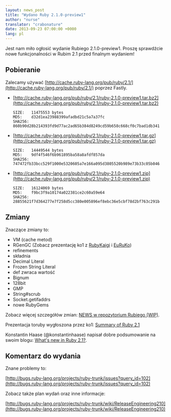 ```yaml
---
layout: news_post
title: "Wydano Ruby 2.1.0-preview1"
author: "nurse"
translator: "crabonature"
date: 2013-09-23 07:00:00 +0000
lang: pl
---
```


Jest nam miło ogłosić wydanie Rubiego 2.1.0-preview1.
Proszę sprawdźcie nowe funkcjonalności w Rubim 2.1 przed finalnym wydaniem!

## Pobieranie

Zalecamy używać
[http://cache.ruby-lang.org/pub/ruby/2.1/](http://cache.ruby-lang.org/pub/ruby/2.1/)
poprzez Fastly.

* [http://cache.ruby-lang.org/pub/ruby/2.1/ruby-2.1.0-preview1.tar.bz2](http://cache.ruby-lang.org/pub/ruby/2.1/ruby-2.1.0-preview1.tar.bz2)

      SIZE:   11475553 bytes
      MD5:    d32d1ea23988399afadbd21c5a7a37fc
      SHA256: 860b90d28b214393fd9d77ac2ad65b384d8249cd59b658c668cf0c7bad1db341

* [http://cache.ruby-lang.org/pub/ruby/2.1/ruby-2.1.0-preview1.tar.gz](http://cache.ruby-lang.org/pub/ruby/2.1/ruby-2.1.0-preview1.tar.gz)

      SIZE:   14449544 bytes
      MD5:    9df4f546f6b961895ba58a8afdf857da
      SHA256: 747472fb33bcc529f1000e5320605a7e166a095d3805520b989e73b33c05b046

* [http://cache.ruby-lang.org/pub/ruby/2.1/ruby-2.1.0-preview1.zip](http://cache.ruby-lang.org/pub/ruby/2.1/ruby-2.1.0-preview1.zip)

      SIZE:   16124069 bytes
      MD5:    f9bc3f9a10174a022381ce2c60a59e64
      SHA256: 28855621f7d364277e7f258d5cc380e005896ef8ebc36e5cbf78d2bf763c291b

## Zmiany

Znaczące zmiany to:

* VM (cache metod)
* RGenGC (Zobacz prezentację ko1 z [RubyKaigi](http://rubykaigi.org/2013/talk/S73) i [EuRuKo](http://www.atdot.net/~ko1/activities/Euruko2013-ko1.pdf))
* refinements
* składnia
* Decimal Literal
* Frozen String Literal
* def zwraca wartość
* Bignum
* 128bit
* GMP
* String#scrub
* Socket.getifaddrs
* nowe RubyGems

Zobacz więcej szczegółów zmian:
[NEWS w repozytorium Rubiego (WIP)](https://github.com/ruby/ruby/blob/trunk/NEWS).

Prezentacja toruby wygłoszona przez ko1:
[Summary of Ruby 2.1](http://www.atdot.net/~ko1/activities/toruby05-ko1.pdf)

Konstantin Haase (@konstantinhaase) napisał dobre podsumowanie na swoim blogu:
[What's new in Ruby 2.1?](http://rkh.im/ruby-2.1).

## Komentarz do wydania

Znane problemy to:

[http://bugs.ruby-lang.org/projects/ruby-trunk/issues?query_id=102](http://bugs.ruby-lang.org/projects/ruby-trunk/issues?query_id=102)

Zobacz także plan wydań oraz inne informacje:

[http://bugs.ruby-lang.org/projects/ruby-trunk/wiki/ReleaseEngineering210](http://bugs.ruby-lang.org/projects/ruby-trunk/wiki/ReleaseEngineering210)
